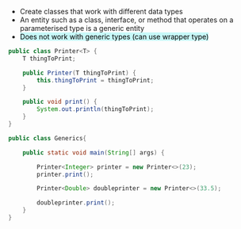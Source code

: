- Create classes that work with different data types
- An entity such as a class, interface, or method that operates on a parameterised type is a generic entity
- <mark style="background: #ABF7F7A6;">Does not work with generic types (can use wrapper type)</mark>
```Java
public class Printer<T> {
	T thingToPrint;

	public Printer(T thingToPrint) {
		this.thingToPrint = thingToPrint;
	}

	public void print() {
		System.out.println(thingToPrint);
	}
}

public class Generics{

	public static void main(String[] args) {

		Printer<Integer> printer = new Printer<>(23);
		printer.print();

		Printer<Double> doubleprinter = new Printer<>(33.5);

		doubleprinter.print();
	}
}
```
